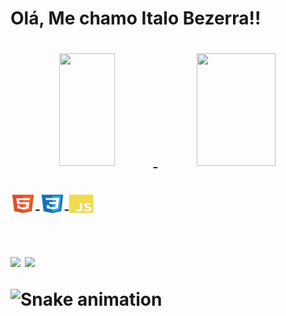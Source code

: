 <h1>Olá, Me chamo Italo Bezerra!!<h1>

<div align="center">
  <a href="https://github.com/Italo-Bezerra">
  <img height="180em" width="42%" src="https://github-readme-stats.vercel.app/api?username=Italo-Bezerra&show_icons=true&theme=dark&include_all_commits=true&count_private=true"/>
  <img height="180em" width="50%"src="https://github-readme-stats.vercel.app/api/top-langs/?username=Italo-Bezerra&layout=compact&langs_count=7&theme=dark"/>
</div>
  
<div style="display: inline_block"><br>
  <img align="center" alt="HTML" height="30" width="40" src="https://raw.githubusercontent.com/devicons/devicon/master/icons/html5/html5-original.svg">
  <img align="center" alt="CSS" height="30" width="40" src="https://raw.githubusercontent.com/devicons/devicon/master/icons/css3/css3-original.svg">
  <img align="center" alt="Js" height="30" width="40" src="https://raw.githubusercontent.com/devicons/devicon/master/icons/javascript/javascript-plain.svg">
</div>
  
##
  
  <div> 
  <a href = "mailto:bezerraagencia@gmail.com"><img src="https://img.shields.io/badge/-Gmail-%23333?style=for-the-badge&logo=gmail&logoColor=white" target="_blank"></a>
  <a href="https://www.linkedin.com/in/italo-bezerra-full/" target="_blank"><img src="https://img.shields.io/badge/-LinkedIn-%230077B5?style=for-the-badge&logo=linkedin&logoColor=white" target="_blank"></a> 
 
  ![Snake animation](https://github.com/Italo-Bezerra/Italo-Bezerra/blob/output/github-contribution-grid-snake.svg)
 
</div>
